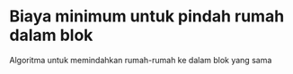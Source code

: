 # Biaya minimum untuk pindah rumah dalam blok
 Algoritma untuk memindahkan rumah-rumah ke dalam blok yang sama
